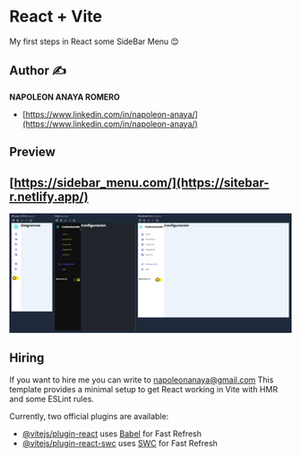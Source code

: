 # React + Vite

My first steps in React some SideBar Menu 😊

## Author ✍

**NAPOLEON ANAYA ROMERO**
-	[https://www.linkedin.com/in/napoleon-anaya/](https://www.linkedin.com/in/napoleon-anaya/)

## Preview 
## [https://sidebar_menu.com/](https://sitebar-r.netlify.app/)
![..](https://github.com/alucart2005/13-SideBar/blob/main/src/assets/preview.jpg?raw=true)

## Hiring 
If you want to hire me you can write to napoleonanaya@gmail.com
This template provides a minimal setup to get React working in Vite with HMR and some ESLint rules.

Currently, two official plugins are available:

- [@vitejs/plugin-react](https://github.com/vitejs/vite-plugin-react/blob/main/packages/plugin-react/README.md) uses [Babel](https://babeljs.io/) for Fast Refresh
- [@vitejs/plugin-react-swc](https://github.com/vitejs/vite-plugin-react-swc) uses [SWC](https://swc.rs/) for Fast Refresh

